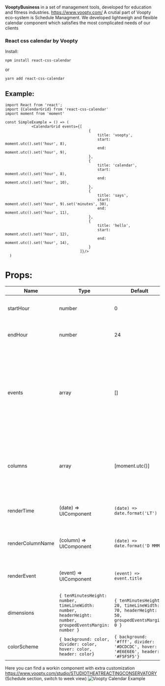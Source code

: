 **VooptyBusiness** in a set of management tools, developed for education and fitness industries. https://www.voopty.com/ 
A crutial part of Voopty eco-system is Schedule Managment. We developed lightweigh and flexible calendar component which satisfies the most complicated needs of our clients

### React css calendar by Voopty
Install:

```npm install react-css-calendar```

or

```yarn add react-css-calendar```

## Example:

```
import React from 'react';
import {CalendarGrid} from 'react-css-calendar'
import moment from 'moment'

const SimpleExample = () => (
            <CalendarGrid events={[
                                      {
                                          title: 'voopty',
                                          start: moment.utc().set('hour', 8),
                                          end: moment.utc().set('hour', 9),
                                      },
                                      {
                                          title: 'calendar',
                                          start: moment.utc().set('hour', 8),
                                          end: moment.utc().set('hour', 10),
                                      },
                                      {
                                          title: 'says',
                                          start: moment.utc().set('hour', 9).set('minutes', 30),
                                          end: moment.utc().set('hour', 11),
                                      },
                                      {
                                          title: 'hello',
                                          start: moment.utc().set('hour', 12),
                                          end: moment.utc().set('hour', 14),
                                      }
                                  ]}/>
  )
```
# Props:
Name | Type | Default | Description
------------ | -------------| -------------| -------------
startHour | number | 0 | hour when vertical timeline begins
endHour | number | 24 | hour when vertical timeline ends
events | array | [] | calendar events to display. The order doesn't matter. Required fields of an event to be displayed correctly is `{start: moment, end: moment}`
columns | array | [moment.utc()] | calendar columns to render, doesn't have to be dates(see grouping example below)
renderTime | (date) => UIComponent | `(date) => date.format('LT')` | what to render on the timeline for each hour
renderColumnName | (column) => UIComponent | `(date) => date.format('D MMM')` | what to render for each calendar column
renderEvent | (event) => UIComponent | `(event) => event.title` | what to render for each calendar event
dimensions | `{ tenMinutesHeight: number, timeLineWidth: number, headerHeight: number, groupedEventsMargin: number }` | `{ tenMinutesHeight: 20, timeLineWidth: 70, headerHeight: 50, groupedEventsMargin: 0 }` | calendar dimentions constants
colorScheme | `{ background: color, divider: color, hover: color, header: color}` | `{ background: '#fff', divider: '#DCDCDC', hover: '#E6E6E6', header: '#F5F5F5'}` | calendar color settings



Here you can find a workin component with extra customization https://www.voopty.com/studio/STUDIOTHEATREACTINGCONSERVATORY
(Schedule section, switch to week view)
![Voopty Calendar Example](https://github.com/vooptyhub/react-css-calendar/blob/master/public/Screenshot%20at%20Jun%2013%2010-50-23.png)
